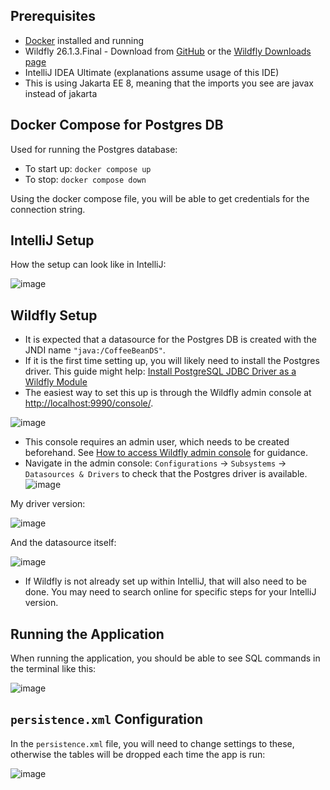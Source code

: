## Prerequisites

*   [Docker](https://www.docker.com/products/docker-desktop/) installed and running
*   Wildfly 26.1.3.Final - Download from [GitHub](https://github.com/wildfly/wildfly/releases/download/26.1.3.Final/wildfly-26.1.3.Final.zip) or the [Wildfly Downloads page](https://www.wildfly.org/downloads/)
*   IntelliJ IDEA Ultimate (explanations assume usage of this IDE)
*   This is using Jakarta EE 8, meaning that the imports you see are javax instead of jakarta

## Docker Compose for Postgres DB

Used for running the Postgres database:

*   To start up: `docker compose up`
*   To stop: `docker compose down`

Using the docker compose file, you will be able to get credentials for the connection string.

## IntelliJ Setup

How the setup can look like in IntelliJ:

![image](https://github.com/user-attachments/assets/c8320fdf-0ba1-4fda-b1ab-a6a5dab1c082)

## Wildfly Setup

*   It is expected that a datasource for the Postgres DB is created with the JNDI name `"java:/CoffeeBeanDS"`.
*   If it is the first time setting up, you will likely need to install the Postgres driver. This guide might help: [Install PostgreSQL JDBC Driver as a Wildfly Module](https://ralph.blog.imixs.com/2016/10/22/wildfly-install-postgresql-jdbc-driver-as-a-module/)
*   The easiest way to set this up is through the Wildfly admin console at [http://localhost:9990/console/](http://localhost:9990/console/).

![image](https://github.com/user-attachments/assets/93ba8740-37f4-4414-acf3-4a1c3c51e2b3)

*   This console requires an admin user, which needs to be created beforehand. See [How to access Wildfly admin console](https://www.mastertheboss.com/jbossas/jboss-configuration/how-to-access-wildfly-admin-console/) for guidance.
*   Navigate in the admin console: `Configurations` -> `Subsystems` -> `Datasources & Drivers` to check that the Postgres driver is available.
![image](https://github.com/user-attachments/assets/0baa53ae-a47a-4181-990b-342cca8cae56)

My driver version:

![image](https://github.com/user-attachments/assets/6b995cff-cf16-4506-92da-6be767bda2f9)

And the datasource itself:

![image](https://github.com/user-attachments/assets/9347437e-0874-44dd-9de7-46931ea1bd78)

*   If Wildfly is not already set up within IntelliJ, that will also need to be done. You may need to search online for specific steps for your IntelliJ version.

## Running the Application

When running the application, you should be able to see SQL commands in the terminal like this:

![image](https://github.com/user-attachments/assets/46a87d95-7a85-4944-a7c3-ecd467593c11)

## `persistence.xml` Configuration

In the `persistence.xml` file, you will need to change settings to these, otherwise the tables will be dropped each time the app is run:

![image](https://github.com/user-attachments/assets/9e7ca129-8e91-409c-b7ae-2a7647f45725)
